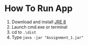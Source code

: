 # How To Run App

1. Download and install [JRE 8](https://www.oracle.com/java/technologies/javase-jre8-downloads.html)
2. Launch cmd.exe or terminal
3. cd to `.\dist`
4. Type `java -jar "Assignment_1.jar"`
